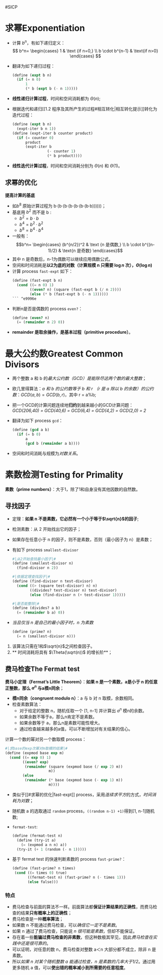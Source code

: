 #SICP 
# 求幂Exponentiation
- 计算 $b^n$，有如下递归定义：
$$ b^n= \begin{cases} 1 & \text {if n=0,} \\ b \cdot b^{n-1} & \text{if n>0} \end{cases} $$

- 翻译为如下递归过程：
	```scheme
	(define (expt b n)
	  (if (= n 0)
		  1
		  (* b (expt b (- n 1)))))
	```
- **线性递归计算过程**，时间和空间消耗都为 $\Theta(n)$;
- 根据迭代和递归[[1.2 程序及其所产生的过程#相互转化|相互转化提示]]转化为迭代过程：
	```scheme
	(define (expt b n)
	  (expt-iter b n 1))
	(define (expt-iter b counter product)
	  (if (= counter 0)
		  product
		  (expt-iter b
					(- counter 1)
					(* b product))))
	```
- **线性迭代计算过程**，时间和空间消耗分别为 $\Theta(n)$ 和 $\Theta(1)$。

## 求幂的优化
**提高计算的基底**
- 如$b^8$ 原始计算过程为 b·(b·(b·(b·(b·(b·(b·b))))))；
- 基底用 $b^2$ 而不是 b :
	- $b^2=b\cdot b$
	- $b^4=b^2 \cdot b^2$
	- $b^8=b^4 \cdot b^4$
- 一般有： $$b^n= \begin{cases} (b^{n/2})^2 & \text {n 是偶数,} \\ b \cdot b^{(n-1)/2} & \text{n 是奇数} \end{cases}$$
- 其中 n 是奇数后，n-1为偶数可以继续应用偶数公式。
- 空间和时间消耗是**以2为底的对数（计算规模 n 只需要 $\log n$ 次），$\Theta(\log n)$**
- 计算 process `fast-expt` 如下：
	```scheme
	(define (fast-expt b n)
	  (cond ((= n 0) 1)
			((even? n) (square (fast-expt b (/ n 2))))
			(else (* b (fast-expt b (- n 1))))))
	``` ^e9996e
- 判断n是否是偶数的 process `even?`：
	```scheme
	(define (even? n)
	  (= (remainder n 2) 0))
	```
- **remainder 是取余操作，是基本过程（primitive procedure）**。


# 最大公约数Greatest Common Divisors
- 两个整数 a 和 b 的*最大公约数（GCD）*是*能除尽这两个数的最大整数*；
- 欧几里得算法：*a 和 b 的公约数等于 b 和 r （r 是 a 除以 b 的余数）的公约数*：$GCD(a,b)=GCD(b,r)$，其中 r = a%b;
- 把一个GCD的计算问题连续地**归约**到越来越小的GCD计算问题：
*GCD(206,40) = GCD(40,6) 
                              = GCD(6,4) 
							  = GCD(4,2) 
							  = GCD(2,0) 
							  = 2*
- 翻译为如下 process `gcd`：
	```scheme
	(define (gcd a b)
	  (if (= b 0)
		  a
		  (gcd b (remainder a b))))
	```

- 空间和时间消耗与规模为*对数关系*。

# 素数检测Testing for Primality
**素数（prime numbers）**：大于1，除了1和自身没有其他因数的自然数。
## 寻找因子
- 定理：**如果 n 不是素数，它必然有一个小于等于$\sqrt{n}$的因子**;
- 检测素数：从 2 开始找出它的因子；
- 如果存在任意小于 n 的因子，则不是素数，否则（最小因子为 n）是素数；
- 有如下 process `smallest-divisor`
	```scheme
	#|从2开始查找最小因子|#
	(define (smallest-divisor n)
	  (find-divisor n 2))

	#|依据定理查找因子|#
	(define (find-divisor n test-divisor)
	  (cond ((> (square test-divisor) n) n)
			((divides? test-divisor n) test-divisor)
			(else (find-divisor n (+ test-divisor 1)))))

	#|是否能整除|#
	(define (divides? a b)
	  (= (remainder b a) 0))
	```

- *当且仅当 n 是自己的最小因子时，n 为素数*
	```scheme
	(define (prime? n)
	  (= n (smallest-divisor n)))
	```

1. 该算法只需在1和$\sqrt{n}$之间检查因子。
2. ** 时间消耗将具有 $\Theta(\sqrt(n))$ 的增长阶**；

## 费马检查The Fermat test
**费马小定理（Fermat’s Little Theorem）**：**如果 n 是一个素数，a是小于 n 的任意正整数，那么 $a^n$ 与a模n同余**；
- **模n同余（congruent modulo n）**：a 与 b 对 n 取模，余数相同。
- 检查素数算法：
	- 对于给定的整数 n，随机任取一个 \[1, n-1] 并计算出 $a^n$ 模n的余数。
	- 如果余数不等于a，那么n肯定不是素数。
	- 如果余数等于 a，那么n是素数可能性增大。
	- 通过检查越来越多的a值，可以不断增加对有关结果的信心。

计算一个数的幂对另一个数取模 process：
```scheme
#|求base的exp次幂对m取模的结果|#
(define (expmod base exp m)
  (cond ((= exp 0) 1)
        ((even? exp)
         (remainder (square (expmod base (/ exp 2) m))
                    m))
        (else
         (remainder (* base (expmod base (- exp 1) m))
                    m))))
```
- 类似于[[#求幂的优化|fast-expt]] process，采用*连续求平方*的方式，*时间消耗为对数*；
- 随机数 a 的选取通过 `random` process，`((random n-1) +1)`得到\[1, n-1]随机数;
- `fermat-test`:
	```scheme
	(define (fermat-test n)
	  (define (try-it a)
		(= (expmod a n n) a))
	  (try-it (+ 1 (random (- n 1)))))
	```

- 基于 fermat test 的快速判断素数的 process `fast-prime?`：
	 ```scheme
	(define (fast-prime? n times)
	  (cond ((= times 0) true)
			((fermat-test n) (fast-prime? n (- times 1)))
			(else false)))
	```

### 特点 

- 费马检查与前面的算法不一样。前面算法都**保证计算结果的正确性**，而费马检查的结果**只有概率上的正确性**；
- 费马检查是一种**概率算法**；
- 如果数 n 不能通过费马检查，可以*确信它一定不是素数*。
- 如果 n 通过了费马检查，只能说 *n 很可能是素数*，但却不能保证。
- 存在着一些**能骗过费马检查的非素数**，但这种数极其罕见，因此*费马检查在实践中还是很可靠的*。
- 可以证明，对任意的数 n，费马检查对整数 a＜n 大部分都不成立，除非 n 是素数。
- 所以*如果 n 对某个随机整数 a 能通过检查，n 是素数的几率大于1/2*。通过用更多随机 a 值，可以**使出错的概率减小到所需要的任意程度**。